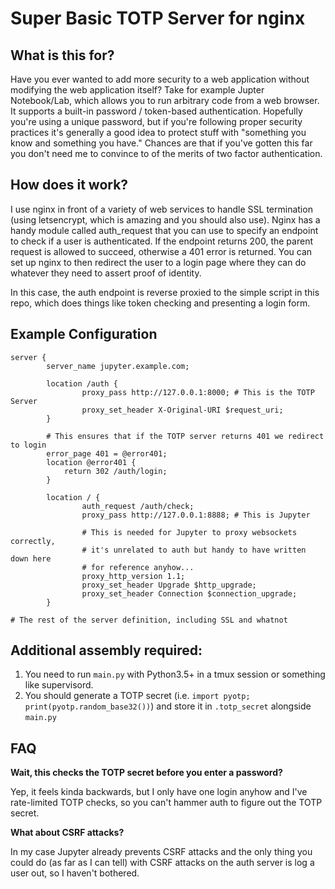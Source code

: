 # Super Basic TOTP Server for nginx

## What is this for?

Have you ever wanted to add more security to a web application without modifying the web application itself? Take for example Jupter Notebook/Lab, which allows you to run arbitrary code from a web browser. It supports a built-in password / token-based authentication. Hopefully you're using a unique password, but if you're following proper security practices it's generally a good idea to protect stuff with "something you know and something you have." Chances are that if you've gotten this far you don't need me to convince to of the merits of two factor authentication.

## How does it work?

I use nginx in front of a variety of web services to handle SSL termination (using letsencrypt, which is amazing and you should also use). Nginx has a handy module called auth_request that you can use to specify an endpoint to check if a user is authenticated. If the endpoint returns 200, the parent request is allowed to succeed, otherwise a 401 error is returned. You can set up nginx to then redirect the user to a login page where they can do whatever they need to assert proof of identity.

In this case, the auth endpoint is reverse proxied to the simple script in this repo, which does things like token checking and presenting a login form.

## Example Configuration

```
server {
        server_name jupyter.example.com;

        location /auth {
                proxy_pass http://127.0.0.1:8000; # This is the TOTP Server
                proxy_set_header X-Original-URI $request_uri;
        }

        # This ensures that if the TOTP server returns 401 we redirect to login
        error_page 401 = @error401;
        location @error401 {
            return 302 /auth/login;
        }

        location / {
                auth_request /auth/check;
                proxy_pass http://127.0.0.1:8888; # This is Jupyter

                # This is needed for Jupyter to proxy websockets correctly, 
                # it's unrelated to auth but handy to have written down here 
                # for reference anyhow...
                proxy_http_version 1.1;
                proxy_set_header Upgrade $http_upgrade;
                proxy_set_header Connection $connection_upgrade;
        }

# The rest of the server definition, including SSL and whatnot
```

## Additional assembly required:

1. You need to run `main.py` with Python3.5+ in a tmux session or something like supervisord.
2. You should generate a TOTP secret (i.e. `import pyotp; print(pyotp.random_base32())`) and store it in `.totp_secret` alongside `main.py`

## FAQ

**Wait, this checks the TOTP secret before you enter a password?**

Yep, it feels kinda backwards, but I only have one login anyhow and I've rate-limited TOTP checks, so you can't hammer auth to figure out the TOTP secret.

**What about CSRF attacks?**

In my case Jupyter already prevents CSRF attacks and the only thing you could do (as far as I can tell) with CSRF attacks on the auth server is log a user out, so I haven't bothered.
